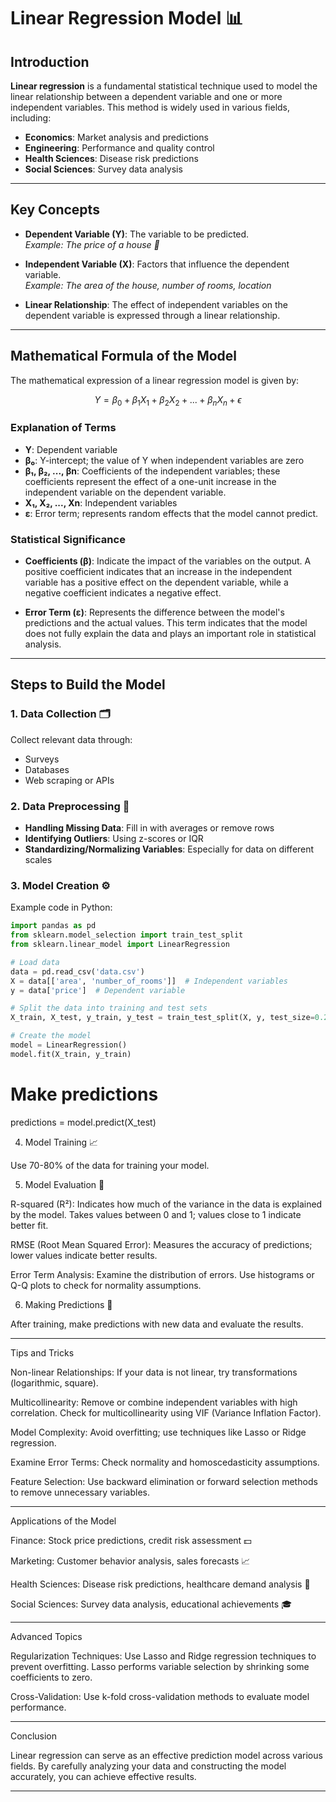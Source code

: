 # Linear Regression Model 📊

## Introduction

**Linear regression** is a fundamental statistical technique used to model the linear relationship between a dependent variable and one or more independent variables. This method is widely used in various fields, including:

- **Economics**: Market analysis and predictions
- **Engineering**: Performance and quality control
- **Health Sciences**: Disease risk predictions
- **Social Sciences**: Survey data analysis

---

## Key Concepts

- **Dependent Variable (Y)**: The variable to be predicted.  
  *Example: The price of a house 🏡*

- **Independent Variable (X)**: Factors that influence the dependent variable.  
  *Example: The area of the house, number of rooms, location*

- **Linear Relationship**: The effect of independent variables on the dependent variable is expressed through a linear relationship.

---

## Mathematical Formula of the Model

The mathematical expression of a linear regression model is given by:

$$ Y = \beta_0 + \beta_1X_1 + \beta_2X_2 + ... + \beta_nX_n + \epsilon $$

### Explanation of Terms

- **Y**: Dependent variable
- **β₀**: Y-intercept; the value of Y when independent variables are zero
- **β₁, β₂, ..., βn**: Coefficients of the independent variables; these coefficients represent the effect of a one-unit increase in the independent variable on the dependent variable.
- **X₁, X₂, ..., Xn**: Independent variables
- **ε**: Error term; represents random effects that the model cannot predict.

### Statistical Significance

- **Coefficients (β)**: Indicate the impact of the variables on the output. A positive coefficient indicates that an increase in the independent variable has a positive effect on the dependent variable, while a negative coefficient indicates a negative effect.

- **Error Term (ε)**: Represents the difference between the model's predictions and the actual values. This term indicates that the model does not fully explain the data and plays an important role in statistical analysis.

---

## Steps to Build the Model

### 1. Data Collection 🗂️

Collect relevant data through:

- Surveys
- Databases
- Web scraping or APIs

### 2. Data Preprocessing 🧹

- **Handling Missing Data**: Fill in with averages or remove rows
- **Identifying Outliers**: Using z-scores or IQR
- **Standardizing/Normalizing Variables**: Especially for data on different scales

### 3. Model Creation ⚙️

Example code in Python:

```python
import pandas as pd
from sklearn.model_selection import train_test_split
from sklearn.linear_model import LinearRegression

# Load data
data = pd.read_csv('data.csv')
X = data[['area', 'number_of_rooms']]  # Independent variables
y = data['price']  # Dependent variable

# Split the data into training and test sets
X_train, X_test, y_train, y_test = train_test_split(X, y, test_size=0.2, random_state=42)

# Create the model
model = LinearRegression()
model.fit(X_train, y_train)
```
# Make predictions
predictions = model.predict(X_test)

4. Model Training 📈

Use 70-80% of the data for training your model.

5. Model Evaluation 🧮

R-squared (R²): Indicates how much of the variance in the data is explained by the model. Takes values between 0 and 1; values close to 1 indicate better fit.

RMSE (Root Mean Squared Error): Measures the accuracy of predictions; lower values indicate better results.

Error Term Analysis: Examine the distribution of errors. Use histograms or Q-Q plots to check for normality assumptions.


6. Making Predictions 🔮

After training, make predictions with new data and evaluate the results.


---

Tips and Tricks

Non-linear Relationships: If your data is not linear, try transformations (logarithmic, square).

Multicollinearity: Remove or combine independent variables with high correlation. Check for multicollinearity using VIF (Variance Inflation Factor).

Model Complexity: Avoid overfitting; use techniques like Lasso or Ridge regression.

Examine Error Terms: Check normality and homoscedasticity assumptions.

Feature Selection: Use backward elimination or forward selection methods to remove unnecessary variables.



---

Applications of the Model

Finance: Stock price predictions, credit risk assessment 💵

Marketing: Customer behavior analysis, sales forecasts 📈

Health Sciences: Disease risk predictions, healthcare demand analysis 💊

Social Sciences: Survey data analysis, educational achievements 🎓



---

Advanced Topics

Regularization Techniques: Use Lasso and Ridge regression techniques to prevent overfitting. Lasso performs variable selection by shrinking some coefficients to zero.

Cross-Validation: Use k-fold cross-validation methods to evaluate model performance.



---

Conclusion

Linear regression can serve as an effective prediction model across various fields. By carefully analyzing your data and constructing the model accurately, you can achieve effective results.


---
